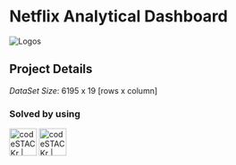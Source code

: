 # Netflix Analytical Dashboard

![Logos](https://repository-images.githubusercontent.com/452334441/b5da6131-e638-4464-9572-310f86f8340f)

## Project Details
_DataSet Size_: 6195 x 19 [rows x column]

### Solved by using  
<img align="centre" alt="codeSTACKr | Excel" width="49px" src="https://encrypted-tbn0.gstatic.com/images?q=tbn:ANd9GcSRKfApWfbHR254cXTcUWkVKvItWOm4vv3Taw&s" /> <img align="centre" alt="codeSTACKr | PowerBI" width="49px" src="https://1000logos.net/wp-content/uploads/2022/08/Microsoft-Power-BI-Logo-2013.png" />

